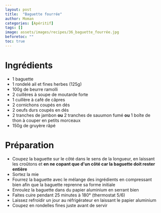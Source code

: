 ```yaml
---
layout: post
title:  "Baguette fourrée"
author: Moman
categories: [Apéritif]
tags: []
image: assets/images/recipes/36_baguette_fourrée.jpg
beforetoc: ""
toc: true
---
```


# Ingrédients 
* 1 baguette
* 1 rondelé ail et fines herbes (125g)
* 100g de beurre ramolli
* 2 cuillères à soupe de moutarde forte
* 1 cuillère à café de câpres
* 2 cornichons coupés en dés
* 2 oeufs durs coupés en dés
* 2 tranches de jambon **ou** 2 tranches de sauumon fumé **ou** 1 boîte de thon à couper en petits morceaux
* 150g de gruyère râpé

# Préparation
* Coupez la baguette sur le côté dans le sens de la longueur, en laissant les croûtons et **en ne copant que d'un côté car la baguette doit rester entière**
* Sortez la mie
* Fourrez la baguette avec le mélange des ingrédients en compressant bien afin que la baguette reprenne sa forme initiale
* Enroulez la baguette dans du papier aluminium en serrant bien
* Faites cuire pendant 25 minutes à 180° (thermostat 5/6)
* Laissez refroidir un jour au réfrigérateur en laissant le papier aluminium
* Coupez en rondelles fines juste avant de servir 